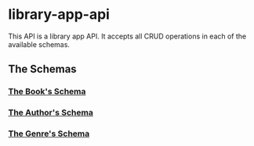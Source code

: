 # library-app-api

This API is a library app API.
It accepts all CRUD operations in each of the available schemas.

## The Schemas
### [The Book's Schema](./book.md)
### [The Author's Schema](./author.md)
### [The Genre's Schema](./genre.md)
